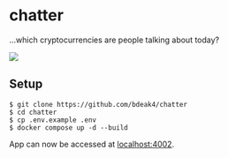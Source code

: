 # chatter

...which cryptocurrencies are people talking about today?

[![](https://bdeak.net/img/chatter.png)](https://chatter.bdeak.net)

## Setup

```
$ git clone https://github.com/bdeak4/chatter
$ cd chatter
$ cp .env.example .env
$ docker compose up -d --build
```

App can now be accessed at [localhost:4002](http://localhost:4002).
